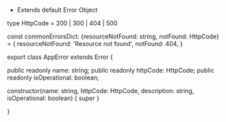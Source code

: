 - Extends default Error Object

<!-- Bad Practice -->

<!--

Avoid this => throw("ordinary string")

- This is throwing ordinary String

 -->

<!-- Best Practice -->

<!--

Extend default error Object

Fields - Error Name, HTTP Code, Error description, IsOperational

 -->

<!-- Illutration Below -->

type HttpCode = 200 | 300 | 404 | 500

const commonErrorsDict: {resourceNotFound: string, notFound: HttpCode} = {
resourceNotFound: 'Resource not found',
notFound: 404,
}

export class AppError extends Error {

public readonly name: string;
public readonly httpCode: HttpCode;
public readonly isOperational: boolean;

constructor(name: string, httpCode: HttpCode, description: string, isOperational: boolean) {
super
}

}
